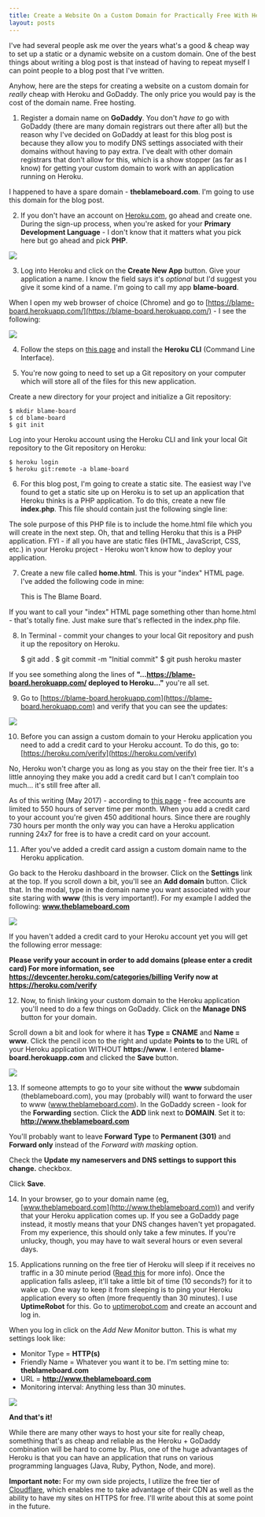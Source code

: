 ```yaml
---
title: Create a Website On a Custom Domain for Practically Free With Heroku and GoDaddy
layout: posts
---
```


I've had several people ask me over the years what's a good & cheap way to set up a static or a dynamic website on a custom domain. One of the best things about writing a blog post is that instead of having to repeat myself I can point people to a blog post that I've written.

Anyhow, here are the steps for creating a website on a custom domain for *really* cheap with Heroku and GoDaddy. The only price you would pay is the cost of the domain name. Free hosting.

1) Register a domain name on **GoDaddy**. You don't *have to* go with GoDaddy (there are many domain registrars out there after all) but the reason why I've decided on GoDaddy at least for this blog post is because they allow you to modify DNS settings associated with their domains without having to pay extra. I've dealt with other domain registrars that don't allow for this, which is a show stopper (as far as I know) for getting your custom domain to work with an application running on Heroku.

I happened to have a spare domain - **theblameboard.com**. I'm going to use this domain for the blog post.

2) If you don't have an account on [Heroku.com](https://www.heroku.com), go ahead and create one. During the sign-up process, when you're asked for your **Primary Development Language** - I don't know that it matters what you pick here but go ahead and pick **PHP**.

![](/assets/images/heroku-godaddy/heroku_signup.png)

3) Log into Heroku and click on the **Create New App** button. Give your application a name. I know the field says it's *optional* but I'd suggest you give it some kind of a name. I'm going to call my app **blame-board**.

When I open my web browser of choice (Chrome) and go to [https://blame-board.herokuapp.com/](https://blame-board.herokuapp.com/) - I see the following:

![](/assets/images/heroku-godaddy/new_site_heroku.png)

4) Follow the steps on [this page](https://devcenter.heroku.com/articles/heroku-command-line) and install the **Heroku CLI** (Command Line Interface).

5) You're now going to need to set up a Git repository on your computer which will store all of the files for this new application.

Create a new directory for your project and initialize a Git repository:

    $ mkdir blame-board
    $ cd blame-board
    $ git init

Log into your Heroku account using the Heroku CLI and link your local Git repository to the Git repository on Heroku:

    $ heroku login
    $ heroku git:remote -a blame-board

6) For this blog post, I'm going to create a static site. The easiest way I've found to get a static site up on Heroku is to set up an application that Heroku thinks is a PHP application. To do this, create a new file **index.php**. This file should contain just the following single line:

    <?php include_once("home.html"); ?>

The sole purpose of this PHP file is to include the home.html file which you will create in the next step. Oh, that and telling Heroku that this is a PHP application. FYI - if all you have are static files (HTML, JavaScript, CSS, etc.) in your Heroku project - Heroku won't know how to deploy your application.

7) Create a new file called **home.html**. This is your "index" HTML page. I've added the following code in mine:

    <!doctype html>
    <html lang="en">
    <head>
      <meta charset="utf-8">
      <title>The Blame Board</title>
    </head>
    <body>
      This is The Blame Board.
    </body>
    </html>

If you want to call your "index" HTML page something other than home.html - that's totally fine. Just make sure that's reflected in the index.php file.

8) In Terminal - commit your changes to your local Git repository and push it up the repository on Heroku.

    $ git add .
    $ git commit -m "Initial commit"
    $ git push heroku master

If you see something along the lines of **"...https://blame-board.herokuapp.com/ deployed to Heroku..."** you're all set.

9) Go to [https://blame-board.herokuapp.com](https://blame-board.herokuapp.com) and verify that you can see the updates:

![](/assets/images/heroku-godaddy/index_page.png)

10) Before you can assign a custom domain to your Heroku application you need to add a credit card to your Heroku account. To do this, go to: [https://heroku.com/verify](https://heroku.com/verify)

No, Heroku won't charge you as long as you stay on the their free tier. It's a little annoying they make you add a credit card but I can't complain too much... it's still free after all.

As of this writing (May 2017) - according to [this page](https://devcenter.heroku.com/articles/free-dyno-hours) - free accounts are limited to 550 hours of server time per month. When you add a credit card to your account you're given 450 additional hours. Since there are roughly 730 hours per month the only way you can have a Heroku application running 24x7 for free is to have a credit card on your account.

11) After you've added a credit card assign a custom domain name to the Heroku application.

Go back to the Heroku dashboard in the browser. Click on the **Settings** link at the top. If you scroll down a bit, you'll see an **Add domain** button. Click that. In the modal, type in the domain name you want associated with your site staring with **www** (this is very important!). For my example I added the following: **www.theblameboard.com**

![](/assets/images/heroku-godaddy/heroku_domain.png)

If you haven't added a credit card to your Heroku account yet you will get the following error message:

**Please verify your account in order to add domains (please enter a credit card) For more information, see https://devcenter.heroku.com/categories/billing Verify now at https://heroku.com/verify**

12) Now, to finish linking your custom domain to the Heroku application you'll need to do a few things on GoDaddy. Click on the **Manage DNS** button for your domain.

Scroll down a bit and look for where it has **Type = CNAME** and **Name = www**. Click the pencil icon to the right and update **Points to** to the URL of your Heroku application WITHOUT **https://www**. I entered **blame-board.herokuapp.com** and clicked the **Save** button.

![](/assets/images/heroku-godaddy/cname_2.png)

13) If someone attempts to go to your site without the **www** subdomain (theblameboard.com), you may (probably will) want to forward the user to www (www.theblameboard.com). In the GoDaddy screen - look for the **Forwarding** section. Click the **ADD** link next to **DOMAIN**. Set it to: **http://www.theblameboard.com**

You'll probably want to leave **Forward Type** to **Permanent (301)** and **Forward only** instead of the *Forward with masking* option.

Check the **Update my nameservers and DNS settings to support this change.** checkbox.

Click **Save**.

14) In your browser, go to your domain name (eg, [www.theblameboard.com](http://www.theblameboard.com)) and verify that your Heroku application comes up. If you see a GoDaddy page instead, it mostly means that your DNS changes haven't yet propagated. From my experience, this should only take a few minutes. If you're unlucky, though, you may have to wait several hours or even several days.

15) Applications running on the free tier of Heroku will sleep if it receives no traffic in a 30 minute period ([Read this](https://devcenter.heroku.com/articles/free-dyno-hours) for more info). Once the application falls asleep, it'll take a little bit of time (10 seconds?) for it to wake up. One way to keep it from sleeping is to ping your Heroku application every so often (more frequently than 30 minutes). I use **UptimeRobot** for this. Go to [uptimerobot.com](https://uptimerobot.com/) and create an account and log in.

When you log in click on the *Add New Monitor* button. This is what my settings look like:

* Monitor Type = **HTTP(s)**
* Friendly Name = Whatever you want it to be. I'm setting mine to: **theblameboard.com**
* URL = **http://www.theblameboard.com**
* Monitoring interval: Anything less than 30 minutes.

![](/assets/images/heroku-godaddy/uptimerobot.png)

**And that's it!**

While there are many other ways to host your site for really cheap, something that's as cheap and reliable as the Heroku + GoDaddy combination will be hard to come by. Plus, one of the huge advantages of Heroku is that you can have an application that runs on various programming languages (Java, Ruby, Python, Node, and more).

**Important note:** For my own side projects, I utilize the free tier of [Cloudflare](https://www.cloudflare.com/), which enables me to take advantage of their CDN as well as the ability to have my sites on HTTPS for free. I'll write about this at some point in the future.

